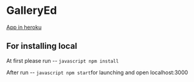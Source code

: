 # GalleryEd

[App in heroku ](galleryort.herokuapp.com)

## For installing  local

At first please run -- ```javascript npm install```

After run -- ```javascript npm start```for launching and open localhost:3000
